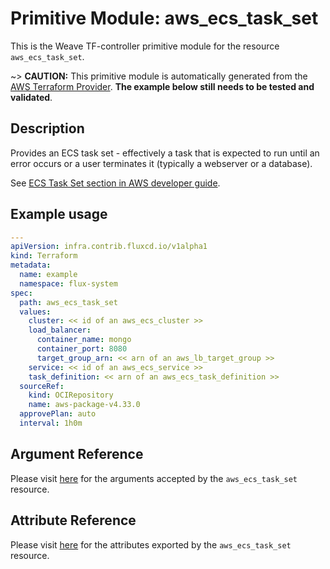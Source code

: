 
# Primitive Module: aws_ecs_task_set

This is the Weave TF-controller primitive module for the resource `aws_ecs_task_set`.

~> **CAUTION:** This primitive module is automatically generated from the [AWS Terraform Provider](https://registry.terraform.io/providers/hashicorp/aws/latest/docs/resources/ecs_task_set). **The example below still needs to be tested and validated**.

## Description

Provides an ECS task set - effectively a task that is expected to run until an error occurs or a user terminates it (typically a webserver or a database).

See [ECS Task Set section in AWS developer guide](https://docs.aws.amazon.com/AmazonECS/latest/developerguide/deployment-type-external.html).

## Example usage

```yaml
---
apiVersion: infra.contrib.fluxcd.io/v1alpha1
kind: Terraform
metadata:
  name: example
  namespace: flux-system
spec:
  path: aws_ecs_task_set
  values:
    cluster: << id of an aws_ecs_cluster >>
    load_balancer:
      container_name: mongo
      container_port: 8080
      target_group_arn: << arn of an aws_lb_target_group >>
    service: << id of an aws_ecs_service >>
    task_definition: << arn of an aws_ecs_task_definition >>
  sourceRef:
    kind: OCIRepository
    name: aws-package-v4.33.0
  approvePlan: auto
  interval: 1h0m
```

## Argument Reference

Please visit [here](https://registry.terraform.io/providers/hashicorp/aws/latest/docs/resources/ecs_task_set#argument-reference) for the arguments accepted by the `aws_ecs_task_set` resource.

## Attribute Reference

Please visit [here](https://registry.terraform.io/providers/hashicorp/aws/latest/docs/resources/ecs_task_set#attributes-reference) for the attributes exported by the `aws_ecs_task_set` resource.
